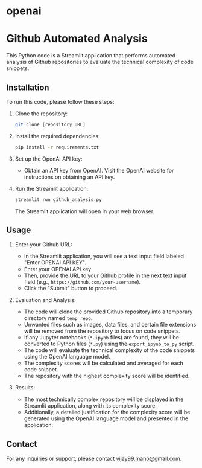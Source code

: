 # openai

# Github Automated Analysis

This Python code is a Streamlit application that performs automated analysis of Github repositories to evaluate the technical complexity of code snippets.

## Installation

To run this code, please follow these steps:

1. Clone the repository:

   ```bash
   git clone [repository URL]
   ```

2. Install the required dependencies:

   ```bash
   pip install -r requirements.txt
   ```

3. Set up the OpenAI API key:

   - Obtain an API key from OpenAI. Visit the OpenAI website for instructions on obtaining an API key.

4. Run the Streamlit application:

   ```bash
   streamlit run github_analysis.py
   ```

   The Streamlit application will open in your web browser.

## Usage

1. Enter your Github URL:

   - In the Streamlit application, you will see a text input field labeled "Enter OPENAI API KEY".
   - Enter your OPENAI API key
   - Then, provide the URL to your Github profile in the next text input field (e.g., `https://github.com/your-username`).
   - Click the "Submit" button to proceed.

2. Evaluation and Analysis:

   - The code will clone the provided Github repository into a temporary directory named `temp_repo`.
   - Unwanted files such as images, data files, and certain file extensions will be removed from the repository to focus on code snippets.
   - If any Jupyter notebooks (`*.ipynb` files) are found, they will be converted to Python files (`*.py`) using the `export_ipynb_to_py` script.
   - The code will evaluate the technical complexity of the code snippets using the OpenAI language model.
   - The complexity scores will be calculated and averaged for each code snippet.
   - The repository with the highest complexity score will be identified.

3. Results:

   - The most technically complex repository will be displayed in the Streamlit application, along with its complexity score.
   - Additionally, a detailed justification for the complexity score will be generated using the OpenAI language model and presented in the application.


## Contact

For any inquiries or support, please contact vijay99.mano@gmail.com.

